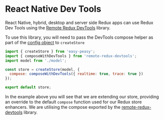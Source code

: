 # React Native Dev Tools

React Native, hybrid, desktop and server side Redux apps can use Redux Dev Tools using the [Remote Redux DevTools](https://github.com/zalmoxisus/remote-redux-devtools) library.

To use this library, you will need to pass the DevTools compose helper as part of the [config object](/docs/api/store-config.html) to `createStore`

```javascript
import { createStore } from 'easy-peasy';
import { composeWithDevTools } from 'remote-redux-devtools';
import model from './model';

const store = createStore(model, {
  compose: composeWithDevTools({ realtime: true, trace: true })
});

export default store;
```

In the example above you will see that we are extending our store, providing an override to the default `compose` function used for our Redux store enhancers. We are utilising the compose exported by the [remote-redux-devtools](https://github.com/zalmoxisus/remote-redux-devtools) library.
